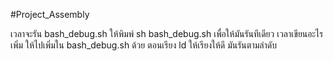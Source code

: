 #Project_Assembly

เวลาจะรัน bash_debug.sh ให้พิมพ์ sh bash_debug.sh เพื่อให้มันรันทีเดียว
เวลาเขียนอะไรเพิ่ม ให้ไปเพิ่มใน bash_debug.sh ด้วย ตอนเรียง ld ให้เรียงให้ดี มันรันตามลำดับ
